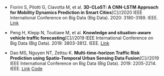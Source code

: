 * Fiorini S, Pilotti G, Ciavotta M,  et al. <b>3D-CLoST: A CNN-LSTM Approach for Mobility Dynamics Prediction in Smart Cities</b>[C]//2020 IEEE International Conference on Big Data (Big Data). 2020: 3180-3189. IEEE. [Link](https://ieeexplore.ieee.org/abstract/document/9378429)

* Peng H, Klepp N, Toutiaee M, et al. <b>Knowledge and situation-aware vehicle traffic forecasting</b>[C]//2019 IEEE International Conference on Big Data (Big Data). 2019: 3803-3812. IEEE. [Link](https://ieeexplore.ieee.org/abstract/document/9005599)

* Dao MS, Nguyen NT, Zettsu K. <b>Multi-time-horizon Traffic Risk Prediction using Spatio-Temporal Urban Sensing Data Fusion</b>[C]//2019 IEEE International Conference on Big Data (Big Data). 2019: 2205-2214. IEEE. [Link](https://ieeexplore.ieee.org/abstract/document/9005524) [Code](https://github.com/thanhnn-uit-13/Traffic-congestion-prediction-with-multisources-data)
